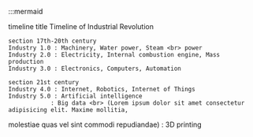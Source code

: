 :::mermaid

timeline
    title Timeline of Industrial Revolution

    section 17th-20th century
    Industry 1.0 : Machinery, Water power, Steam <br> power
    Industry 2.0 : Electricity, Internal combustion engine, Mass production
    Industry 3.0 : Electronics, Computers, Automation
    
    section 21st century
    Industry 4.0 : Internet, Robotics, Internet of Things
    Industry 5.0 : Artificial intelligence 
                : Big data <br> (Lorem ipsum dolor sit amet consectetur adipisicing elit. Maxime mollitia,
molestiae quas vel sint commodi repudiandae)
                : 3D printing